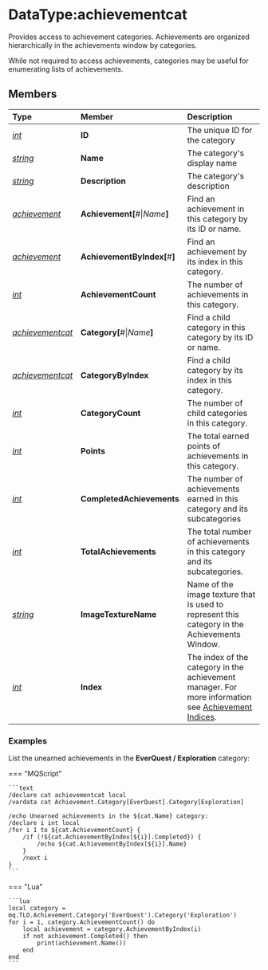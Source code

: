 # DataType:achievementcat

Provides access to achievement categories. Achievements are organized hierarchically in the achievements window by categories.

While not required to access achievements, categories may be useful for enumerating lists of achievements.

## Members

| **Type** | **Member** | **Description** |
| :--- | :--- | :--- |
| [_int_](datatype-int.md) | **ID** | The unique ID for the category |
| [_string_](datatype-string.md) | **Name** | The category's display name |
| [_string_](datatype-string.md) | **Description** | The category's description |
| [_achievement_](datatype-achievement.md) | **Achievement[**\#\|_Name_**]** | Find an achievement in this category by its ID or name. |
| [_achievement_](datatype-achievement.md) | **AchievementByIndex[**\#**]** | Find an achievement by its index in this category. |
| [_int_](datatype-int.md) | **AchievementCount** | The number of achievements in this category. |
| [_achievementcat_](datatype-achievementcat.md) | **Category[**\#\|_Name_**]** | Find a child category in this category by its ID or name. |
| [_achievementcat_](datatype-achievementcat.md) | **CategoryByIndex** | Find a child category by its index in this category. |
| [_int_](datatype-int.md) | **CategoryCount** | The number of child categories in this category. |
| [_int_](datatype-int.md) | **Points** | The total earned points of achievements in this category. |
| [_int_](datatype-int.md) | **CompletedAchievements** | The number of achievements earned in this category and its subcategories |
| [_int_](datatype-int.md) | **TotalAchievements** | The total number of achievements in this category and its subcategories. |
| [_string_](datatype-string.md) | **ImageTextureName** | Name of the image texture that is used to represent this category in the Achievements Window. |
| [_int_](datatype-int.md) | **Index** | The index of the category in the achievement manager. For more information see [Achievement Indices](../top-level-objects/tlo-achievement.md#note-about-achievement-indices). |

### Examples

List the unearned achievements in the **EverQuest / Exploration** category:

=== "MQScript"

    ```text
    /declare cat achievementcat local
    /vardata cat Achievement.Category[EverQuest].Category[Exploration]

    /echo Unearned achievements in the ${cat.Name} category:
    /declare i int local
    /for i 1 to ${cat.AchievementCount} {
        /if (!${cat.AchievementByIndex[${i}].Completed}) {
            /echo ${cat.AchievementByIndex[${i}].Name}
        }
        /next i
    }
    ```

=== "Lua"

    ```lua
    local category = mq.TLO.Achievement.Category('EverQuest').Category('Exploration')
    for i = 1, category.AchievementCount() do
        local achievement = category.AchievementByIndex(i)
        if not achievement.Completed() then
            print(achievement.Name())
        end
    end
    ```
